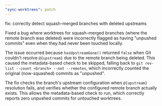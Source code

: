 ```yaml
---
"sync-worktrees": patch
---
```


fix: correctly detect squash-merged branches with deleted upstreams

Fixed a bug where worktrees for squash-merged branches (where the remote branch was deleted) were incorrectly flagged as having "unpushed commits" even when they had never been touched locally.

The issue occurred because `hasUpstreamGone()` returned `false` when Git couldn't resolve `@{upstream}` due to the remote branch being deleted. This caused the metadata-based check to be skipped, falling back to `git rev-list --count <branch> --not --remotes`, which incorrectly counted the original (now-squashed) commits as "unpushed".

The fix checks the branch's upstream configuration when `@{upstream}` resolution fails, and verifies whether the configured remote branch actually exists. This allows the metadata-based check to run, which correctly reports zero unpushed commits for untouched worktrees.
